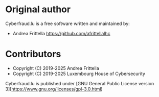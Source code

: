 Original author
===============

Cyberfraud.lu is a free software written and maintained by:

* Andrea Frittella https://github.com/afrittellalhc

# Contributors

* Copyright (C) 2019-2025 Andrea Frittella
* Copyright (C) 2019-2025 Luxembourg House of Cybersecurity

Cyberfraud.lu is published under
[GNU General Public License version 3])https://www.gnu.org/licenses/gpl-3.0.html)